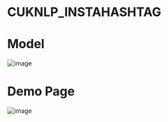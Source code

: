 # CUKNLP_INSTAHASHTAG

# Model 
![image](https://user-images.githubusercontent.com/54710010/170878559-4c5d4f9f-2a80-4d34-ae69-7caa62d60d3c.png)


# Demo Page
![image](https://user-images.githubusercontent.com/54710010/170862782-8617e2cd-2523-4fd8-9cce-b3f7170dd364.png)
